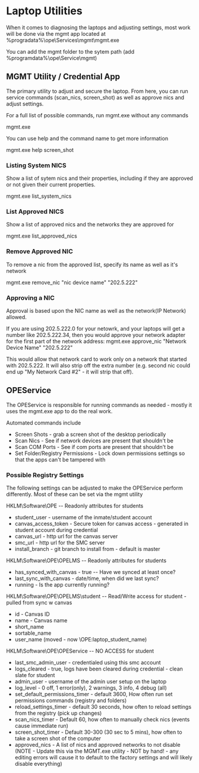

# Laptop Utilities
When it comes to diagnosing the laptops and adjusting settings, most work
will be done via the mgmt app located at %progradata%\ope\Services\mgmt\mgmt.exe

You can add the mgmt folder to the sytem path (add %programdata%\ope\Service\mgmt)


## MGMT Utility / Credential App

The primary utility to adjust and secure the laptop. From here, you can run service commands (scan_nics, screen_shot) as well as approve nics and adjust settings.

For a full list of possible commands, run mgmt.exe without any commands

mgmt.exe

You can use help and the command name to get more information

mgmt.exe help screen_shot


### Listing System NICS
Show a list of sytem nics and their properties, including if they are approved or not given their current properties.

mgmt.exe list_system_nics

### List Approved NICS
Show a list of approved nics and the networks they are approved for

mgmt.exe list_approved_nics

### Remove Approved NIC
To remove a nic from the approved list, specify its name as well as it's network

mgmt.exe remove_nic "nic device name" "202.5.222"


### Approving a NIC
Approval is based upon the NIC name as well as the network(IP Network) allowed.

If you are using 202.5.222.0 for your netowrk, and your laptops will get a number like 202.5.222.34, then you would approve your network adapter for the first part of the network address:
mgmt.exe approve_nic "Network Device Name" "202.5.222"

This would allow that network card to work only on a network that started with 202.5.222.  It will also strip off the extra number (e.g. second nic could end up "My Network Card #2" - it will strip that off).



## OPEService

The OPEService is responsible for running commands as needed - mostly it uses the mgmt.exe app to do the real work.

Automated commands include
- Screen Shots - grab a screen shot of the desktop periodically
- Scan Nics - See if network devices are present that shouldn't be
- Scan COM Ports - See if com ports are present that shouldn't be
- Set Folder/Registry Permissions - Lock down permissions settings so that the apps can't be tampered with


### Possible Registry Settings
The following settings can be adjusted to make the OPEService perform differently. Most of these can be set via the mgmt utility

HKLM\Software\OPE -- Readonly attributes for students
 - student_user - username of the inmate/student account
 - canvas_access_token - Secure token for canvas access - generated in student account during credential
 - canvas_url - http url for the canvas server
 - smc_url - http url for the SMC server
 - install_branch - git branch to install from - default is master
  
HKLM\Software\OPE\OPELMS -- Readonly attributes for students
 - has_synced_with_canvas - true -- Have we synced at least once?
 - last_sync_with_canvas - date/time, when did we last sync?
 - running - Is the app currently running?

HKLM\Software\OPE\OPELMS\student  -- Read/Write access for student - pulled from sync w canvas
 - id - Canvas ID
 - name - Canvas name
 - short_name
 - sortable_name
 - user_name  (moved - now \OPE:laptop_student_name)

HKLM\Software\OPE\OPEService -- NO ACCESS for student
 - last_smc_admin_user - credentialed using this smc account
 - logs_cleared - true, logs have been cleared during credential - clean slate for student
 - admin_user - username of the admin user setup on the laptop
 - log_level - 0 off, 1 error(only), 2 warnings, 3 info, 4 debug (all)
 - set_default_permissions_timer - default 3600, How often run set permissions commands (registry and folders)
 - reload_settings_timer - default 30 seconds, how often to reload settings from the registry (pick up changes)
 - scan_nics_timer - Default 60, how often to manually check nics (events cause immediate run)
 - screen_shot_timer - Default 30-300 (30 sec to 5 mins), how often to take a screen shot of the computer
 - approved_nics - A list of nics and approved networks to not disable (NOTE - Update this via the MGMT.exe utility - NOT by hand! - any editing errors will cause it to default to the factory settings and will likely disable everything)
 

 

